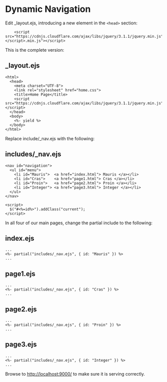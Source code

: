 # Dynamic Navigation

Edit _layout.ejs, introducing a new element in the `<head>` section:

~~~
    <script src="https://cdnjs.cloudflare.com/ajax/libs/jquery/3.1.1/jquery.min.js"></script>.min.js"></script>
~~~

This is the complete version:

## _layout.ejs

~~~
<html>
  <head>
    <meta charset="UTF-8">
    <link rel="stylesheet" href="home.css">
    <title>Home Page</title>
    <script src="https://cdnjs.cloudflare.com/ajax/libs/jquery/3.1.1/jquery.min.js"></script>
  </head>
  <body>
    <%- yield %>
  </body>
</html>
~~~

Replace include/_nav.ejs with the following:

## includes/_nav.ejs

~~~
<nav id="navigation">
  <ul id="menu">
    <li id="Mauris">  <a href="index.html"> Mauris </a></li>
    <li id="Cras">    <a href="page1.html"> Cras </a></li>
    <li id="Proin">   <a href="page2.html"> Proin </a></li>
    <li id="Integer"> <a href="page3.html"> Integer </a></li>
  </ul>
</nav>

<script>
  $("#<%=id%>").addClass("current");
</script>
~~~

In all four of our main pages, change the partial include to the following:

## index.ejs

~~~
...
<%- partial("includes/_nav.ejs", { id: "Mauris" }) %>
...
~~~

## page1.ejs

~~~
...
<%- partial("includes/_nav.ejs", { id: "Cras" }) %>
...
~~~

## page2.ejs

~~~
...
<%- partial("includes/_nav.ejs", { id: "Proin" }) %>
...
~~~

## page3.ejs

~~~
...
<%- partial("includes/_nav.ejs", { id: "Integer" }) %>
...
~~~

Browse to <http://localhost:9000/> to make sure it is serving correctly.

